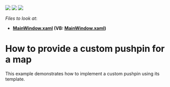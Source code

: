 <!-- default badges list -->
![](https://img.shields.io/endpoint?url=https://codecentral.devexpress.com/api/v1/VersionRange/128571797/22.2.2%2B)
[![](https://img.shields.io/badge/Open_in_DevExpress_Support_Center-FF7200?style=flat-square&logo=DevExpress&logoColor=white)](https://supportcenter.devexpress.com/ticket/details/E4240)
[![](https://img.shields.io/badge/📖_How_to_use_DevExpress_Examples-e9f6fc?style=flat-square)](https://docs.devexpress.com/GeneralInformation/403183)
<!-- default badges end -->
<!-- default file list -->
*Files to look at*:

* **[MainWindow.xaml](./CS/MapShape_Template/MainWindow.xaml) (VB: [MainWindow.xaml](./VB/MapShape_Template/MainWindow.xaml))**
<!-- default file list end -->
# How to provide a custom pushpin for a map


<p>This example demonstrates  how to implement a custom pushpin using its template. <br />
</p>

<br/>


